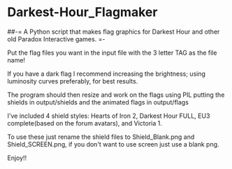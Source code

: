 # Darkest-Hour_Flagmaker
##-= A Python script that makes flag graphics for Darkest Hour and other old Paradox Interactive games. =-

Put the flag files you want in the input file with the 3 letter TAG as the file name!

If you have a dark flag I recommend increasing the brightness; using luminosity curves preferably, for best results.

The program should then resize and work on the flags using PIL putting the shields in output/shields and the animated flags in output/flags

I've included 4 shield styles: Hearts of Iron 2, Darkest Hour FULL, EU3 complete(based on the forum avatars), and Victoria 1.

To use these just rename the shield files to Shield_Blank.png and Shield_SCREEN.png, if you don't want to use screen just use a blank png.

Enjoy!!
